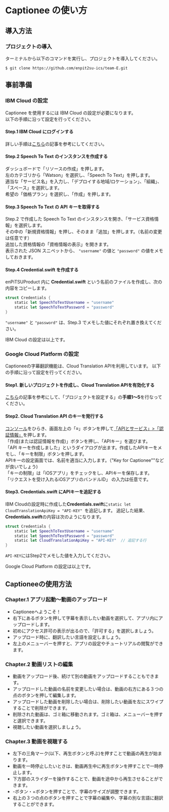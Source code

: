 # Captionee の使い方

## 導入方法

### プロジェクトの導入

ターミナルから以下のコマンドを実行し、プロジェクトを導入してください。

```
$ git clone https://github.com/enpit2su-ics/team-E.git
```  

## 事前準備

### IBM Cloud の設定

Captionee を使用するには IBM Cloud の設定が必要になります。  
以下の手順に沿って設定を行ってください。

#### Step.1 IBM Cloud にログインする
詳しい手順は[こちら](http://ibm.biz/litecloud)の記事を参考にしてください。

#### Step.2 Speech To Text のインスタンスを作成する
ダッシュボードで「リソースの作成」を押します。  
左のカテゴリから「Watson」を選択し、「Speech To Text」を押します。  
適当な「サービス名」を入力し、「デプロイする地域/ロケーション」、「組織」、「スペース」を選択します。  
希望の「価格プラン」を選択し、「作成」を押します。

#### Step.3 Speech To Text の API キーを取得する
Step.2 で作成した Speech To Text のインスタンスを開き、「サービス資格情報」を選択します。  
その中の「新規資格情報」を押し、そのまま「追加」を押します。（名前の変更は任意です）  
追加した資格情報の「資格情報の表示」を開きます。  
表示された JSON スニペットから、 `"username"` の値と `"password"` の値をメモしておきます。

#### Step.4 Credential.swift を作成する
enPiTSUProduct 内に **Credential.swift** という名前のファイルを作成し、次の内容をコピーします。

```swift
struct Credentials {
    static let SpeechToTextUsername = "username"
    static let SpeechToTextPassword = "password"
}
```
`"username"` と `"password"` は、Step.3 でメモした値にそれぞれ置き換えてください。
  
IBM Cloud の設定は以上です。


### Google Cloud Platform の設定

Captioneeの字幕翻訳機能は、Cloud Translation APIを利用しています。
以下の手順に沿って設定を行ってください。

#### Step1. 新しいプロジェクトを作成し、Cloud Translation APIを有効化する

[こちら](https://cloud.google.com/translate/docs/getting-started?hl=ja#set_up_your_project)の記事を参考にして、「プロジェクトを設定する」の**手順1〜5**を行なってください。

#### Step2. Cloud Translation API のキーを発行する

[コンソール](https://console.cloud.google.com)をひらき、画面左上の「≡」ボタンを押して[「APIとサービス」>「認証情報」](https://console.cloud.google.com/apis/credentials)を押します。    
「作成(または認証情報を作成)」ボタンを押し、「APIキー」を選びます。    
「API キーを作成しました」というダイアログが出ます。作成したAPIキーをメモし、「キーを制限」ボタンを押します。    
APIキーの設定画面では、名前を適当に入力します。（"Key for Captionee""などが良いでしょう)    
「キーの制限」は「iOSアプリ」をチェックをし、APIキーを保存します。    
「リクエストを受け入れるiOSアプリのバンドルID」 の入力は任意です。

#### Step3. Credentials.swift にAPIキーを追記する

IBM Cloudの設定時に作成した**Credentials.swift**に`static let CloudTranslationApiKey = "API-KEY" `を追記します。
追記した結果、**Credentials.swift**の内容は次のようになります。

```swift
struct Credentials {
    static let SpeechToTextUsername = "username"  
    static let SpeechToTextPassword = "password"
    static let CloudTranslationApiKey = "API-KEY"  // 追記する行
}
```

`API-KEY`にはStep2でメモした値を入力してください。

Google Cloud Platform の設定は以上です。

## Captioneeの使用方法

### Chapter.1  アプリ起動〜動画のアップロード

- Captioneeへようこそ！
- 右下にあるボタンを押して字幕を表示したい動画を選択して、アプリ内にアップロードします。
- 初めにアクセス許可の表示が出るので、「許可する」を選択しましょう。
- アップロード時に、翻訳したい言語を設定しましょう。
- 左上のメニューバーを押すと、アプリの設定やチュートリアルの閲覧ができます。

### Chapter.2  動画リストの編集

- 動画をアップロード後、続けて別の動画をアップロードすることもできます。
- アップロードした動画の名前を変更したい場合は、動画の右方にある３つの点のボタンを押して編集します。
- アップロードした動画を削除したい場合は、削除したい動画を左にスワイプすることで削除ができます。
- 削除された動画は、ゴミ箱に移動されます。ゴミ箱は、メニューバーを押すと選択できます。
- 視聴したい動画を選択しましょう。

### Chapter.3  動画を視聴する

- 左下の三角マーク(以下、再生ボタンと呼ぶ)を押すことで動画の再生が始まります。
- 動画を一時停止したいときは、動画再生中に再生ボタンを押すことで一時停止します。
- 下方部のスライダーを操作することで、動画を途中から再生させることができます。
- -ボタン・+ボタンを押すことで、字幕のサイズが調整できます。
- 右上の３つの点のボタンを押すことで字幕の編集や、字幕の別な言語に翻訳することができます。
